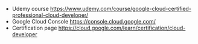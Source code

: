- Udemy course
https://www.udemy.com/course/google-cloud-certified-professional-cloud-developer/
- Google Cloud Console
https://console.cloud.google.com/
- Certification page
https://cloud.google.com/learn/certification/cloud-developer